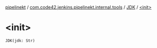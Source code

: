 [pipelinekt](../../index.md) / [com.code42.jenkins.pipelinekt.internal.tools](../index.md) / [JDK](index.md) / [&lt;init&gt;](./-init-.md)

# &lt;init&gt;

`JDK(jdk: Str)`